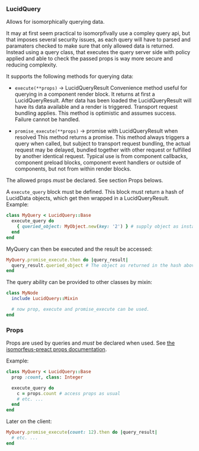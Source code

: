 ### LucidQuery

Allows for isomorphically querying data.

It may at first seem practical to isomorpfivally use a compley query api, but that imposes several security issues, as each query will have to
parsed and paramaters checked to make sure that only allowed data is returned. Instead using a query class, that executes the query server side
with policy applied and able to check the passed props is way more secure and reducing complexity.

It supports the following methods for querying data:
- `execute(**props)` -> LucidQueryResult
  Convenience method useful for querying in a component render block. It returns at first a LucidQueryResult. After data has been loaded
  the LucidQueryResult will have its data available and a render is triggered. Transport request bundling applies.
  This method is optimistic and assumes success. Failure cannot be handled.

- `promise_execute(**props)` -> promise with LucidQueryResult when resolved
  This method returns a promise. This method always triggers a query when called, but subject to transport request bundling, the actual request may be
  delayed, bundled together with other request or fulfilled by another identical request.
  Typical use is from component callbacks, component preload blocks, component event handlers or outside of components,
  but not from within render blocks.

The allowed props *must* be declared. See section Props belows.

A `execute_query` block must be defined. This block must return a hash of LucidData objects,
which get then wrapped in a LucidQueryResult. Example:
```ruby
class MyQuery < LucidQuery::Base
  execute_query do
    { queried_object: MyObject.new(key: '2') } # supply object as instance
  end
end
```
MyQuery can then be executed and the result be accessed:
```ruby
MyQuery.promise_execute.then do |query_result|
  query_result.queried_object # The object as returned in the hash above. The hash key can be accessed with a method.
end
```
The query ability can be provided to other classes by mixin:
```ruby
class MyNode
  include LucidQuery::Mixin

  # now prop, execute and promise_execute can be used.
end
```

### Props
Props are used by queries and *must* be declared when used.
See [the isomorfeus-preact props documentation](https://github.com/isomorfeus/isomorfeus-preact/blob/master/docs/props.md#prop-declaration).

Example:
```ruby
class MyQuery < LucidQuery::Base
  prop :count, class: Integer

  execute_query do
    c = props.count # access props as usual
    # etc. ...
  end
end
```
Later on the client:
```ruby
MyQuery.promise_execute(count: 12).then do |query_result|
  # etc. ...
end
```
